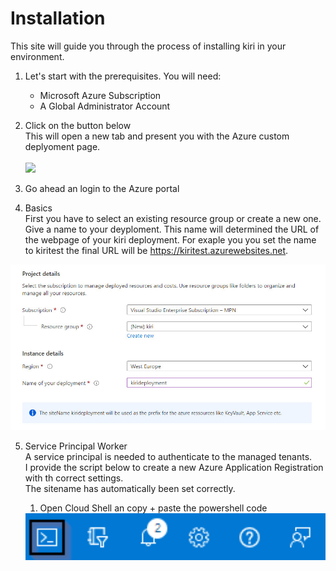 # Installation

This site will guide you through the process of installing kiri in your environment.

1. Let's start with the prerequisites. You will need:
    - Microsoft Azure Subscription 
    - A Global Administrator Account

2. Click on the button below\
This will open a new tab and present you with the Azure custom deplyoment page.\
\
<a href="https://portal.azure.com/#create/Microsoft.Template/uri/https%3A%2F%2Fraw.githubusercontent.com%2Fschmm2%2Fkiri-deploy%2Fmaster%2Fdeployment%2Fazuredeploy.json/createUIDefinitionUri/https%3A%2F%2Fraw.githubusercontent.com%2Fschmm2%2Fkiri-deploy%2Fmaster%2Fdeployment%2FuiDefinition.json" target="_blank"><img src="https://aka.ms/deploytoazurebutton"/></a>


3. Go ahead an login to the Azure portal

4. Basics\
First you have to select an existing resource group or create a new one. Give a name to your deyploment.
This name will determined the URL of the webpage of your kiri deployment. For exaple you you set the name to kiritest the final URL will be https://kiritest.azurewebsites.net.
<img width=700px src="https://github.com/schmm2/kiri-docs/raw/main/docs/img/azdeploy1.jpg?raw=true">  

5. Service Principal Worker\
A service principal is needed to authenticate to the managed tenants.\
I provide the script below to create a new Azure Application Registration with th correct settings.\
The sitename has automatically been set correctly.

    1. Open Cloud Shell an copy + paste the powershell code
    <img width=700px src="https://github.com/schmm2/kiri-docs/raw/main/docs/img/azdeploy_cloudshell.jpg?raw=true"> 